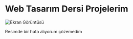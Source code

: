 # Web Tasarım Dersi Projelerim




![Ekran Görüntüsü](./Ekran.png) 

Resimde bir hata alıyorum çözemedim

